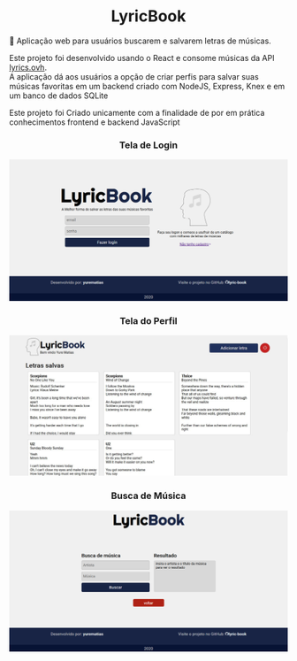 <h1 align="center">
    LyricBook
</h1>

<p>
    🎼 Aplicação web para usuários buscarem e salvarem letras de músicas. 
</p>

<p>
    Este projeto foi desenvolvido usando o 
    React e consome músicas da API 
    <a href="https://lyrics.ovh">lyrics.ovh</a>.
    <br/>
    A aplicação dá aos usuários a opção de criar perfis para salvar suas músicas favoritas em um backend criado com NodeJS, Express, Knex e em um banco de dados SQLite
</p>

<p>
    Este projeto foi Criado unicamente com a finalidade de por em prática conhecimentos frontend e backend JavaScript
<p/>

<div align="center">
    <h3>Tela de Login</h3>
    <img src="prints/print-login.png">
</div>
<div align="center">
    <h3> Tela do Perfil</h3>
    <img src="prints/print-profile.JPG">
</div>
<div align="center">
    <h3>Busca de Música</h3>
    <img src="prints/print-search.png">
</div>